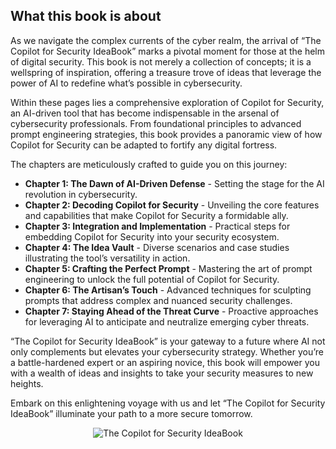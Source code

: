 ## What this book is about

As we navigate the complex currents of the cyber realm, the arrival of “The Copilot for Security IdeaBook” marks a pivotal moment for those at the helm of digital security. This book is not merely a collection of concepts; it is a wellspring of inspiration, offering a treasure trove of ideas that leverage the power of AI to redefine what’s possible in cybersecurity.

Within these pages lies a comprehensive exploration of Copilot for Security, an AI-driven tool that has become indispensable in the arsenal of cybersecurity professionals. From foundational principles to advanced prompt engineering strategies, this book provides a panoramic view of how Copilot for Security can be adapted to fortify any digital fortress.

The chapters are meticulously crafted to guide you on this journey:

-   **Chapter 1: The Dawn of AI-Driven Defense** - Setting the stage for the AI revolution in cybersecurity.
-   **Chapter 2: Decoding Copilot for Security** - Unveiling the core features and capabilities that make Copilot for Security a formidable ally.
-   **Chapter 3: Integration and Implementation** - Practical steps for embedding Copilot for Security into your security ecosystem.
-   **Chapter 4: The Idea Vault** - Diverse scenarios and case studies illustrating the tool’s versatility in action.
-   **Chapter 5: Crafting the Perfect Prompt** - Mastering the art of prompt engineering to unlock the full potential of Copilot for Security.
-   **Chapter 6: The Artisan’s Touch** - Advanced techniques for sculpting prompts that address complex and nuanced security challenges.
-   **Chapter 7: Staying Ahead of the Threat Curve** - Proactive approaches for leveraging AI to anticipate and neutralize emerging cyber threats.

“The Copilot for Security IdeaBook” is your gateway to a future where AI not only complements but elevates your cybersecurity strategy. Whether you’re a battle-hardened expert or an aspiring novice, this book will empower you with a wealth of ideas and insights to take your security measures to new heights.

Embark on this enlightening voyage with us and let “The Copilot for Security IdeaBook” illuminate your path to a more secure tomorrow.

<p align="center"><img src="https://github.com/rod-trent/Copilot-for-Security/blob/main/IdeaBook/Images/IdeaBook%20Cover%20-%20Small.png" alt="The Copilot for Security IdeaBook"></center></p>

